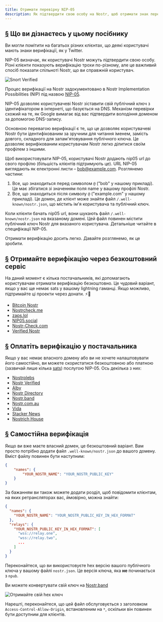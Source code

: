 ```yaml
---
title: Отримати перевірку NIP-05
description: Як підтвердити свою особу на Nostr, щоб отримати знак перевірки та в зручніший спосіб поділитися своїм обліковим записом.
---
```


## [§](#what-youll-learn) Що ви дізнаєтесь у цьому посібнику

Ви могли помітити на багатьох різних клієнтах, що деякі користувачі мають знаки верифікації, як у Twitter.

NIP-05 визначає, як користувачі Nostr можуть підтвердити свою особу. Різні клієнти показують верифікацію трохи по-різному, але це важливий спосіб показати спільноті Nostr, що ви справжній користувач.

![Snort Verified](/images/snort-verified.webp)

Процес верифікації на Nostr задокументовано в Nostr Implementation Possibilities (NIP) під назвою [NIP-05](https://github.com/nostr-protocol/nips/blob/master/05.md).

NIP-05 дозволяє користувачеві Nostr зіставити свій публічний ключ з ідентифікатором в інтернеті, що базується на DNS. Механізм перевірки схожий на те, як Google вимагає від вас підтвердити володіння доменом за допомогою DNS-запису.

Основною перевагою верифікації є те, що це дозволяє користувачеві Nostr бути ідентифікованим за зручним для читання іменем, замість довгого, складного для запам'ятовування публічного ключа. Це дозволяє верифікованим користувачам Nostr легко ділитися своїм профілем з іншими.

Щоб використовувати NIP-05, користувачі Nostr додають nip05 url до свого профілю (більшість клієнтів підтримують це). URL NIP-05 виглядають як електронні листи – bob@example.com. Розглянемо частини:

1. Все, що знаходиться перед символом `@` ("bob" у нашому прикладі). Це має збігатися зі значенням поля name у вашому профілі Nostr.
2. Все, що знаходиться після символу `@` ("example.com" у нашому прикладі). Це домен, де клієнт може знайти файл `/.well-known/nostr.json`, що містить ім'я користувача та публічний ключ.

Коли клієнти бачать nip05 url, вони шукають файл `/.well-known/nostr.json` на вказаному домені. Цей файл повинен містити публічний ключ Nostr для вказаного користувача. Детальніше читайте в специфікації NIP-05.

Отримати верифікацію досить легко. Давайте розглянемо, як це зробити.

## [§](#free-verification) Отримайте верифікацію через безкоштовний сервіс

На даний момент є кілька постачальників, які допомагають користувачам отримати верифікацію безкоштовно. Це чудовий варіант, якщо у вас ще немає sats у вашому lightning гаманці. Якщо можливо, підтримайте ці проекти через донати. ⚡🤙

-   [Bitcoin Nostr](https://bitcoinnostr.com/)
-   [Nostrcheck.me](https://nostrcheck.me)
-   [zaps.lol](https://zaps.lol/)
-   [NIP05.social](https://nip05.social)
-   [Nostr-Check.com](https://nostr-check.com/)
-   [Verified Nostr](https://verified-nostr.com/)

## [§](#paid-verification) Оплатіть верифікацію у постачальника

Якщо у вас немає власного домену або ви не хочете налаштовувати його самостійно, ви можете скористатися безкоштовною або платною (зазвичай лише кілька [sats](https://coinmarketcap.com/alexandria/glossary/satoshi-sats)) послугою NIP-05. Ось декілька з них:

-   [Nostrplebs](https://nostrplebs.com)
-   [Nostr Verified](https://nostrverified.com)
-   [Alby](https://getalby.com)
-   [Nostr Directory](https://nostr.directory)
-   [Nostr.band](https://nip05.nostr.band)
-   [Nostr.com.au](https://nostr.com.au)
-   [Vida](https://Vida.page)
-   [Stacker News](https://stacker.news)
-   [Nostrich House](https://nostrich.house)

## [§](#self-hosted) Самостійна верифікація

Якщо ви вже маєте власний домен, це безкоштовний варіант. Вам просто потрібно додати файл `.well-known/nostr.json` до вашого домену. Вміст файлу повинен бути наступним:

```json
{
    "names": {
        "YOUR_NOSTR_NAME": "YOUR_NOSTR_PUBLIC_KEY"
    }
}
```

За бажанням ви також можете додати розділ, щоб повідомити клієнтам, на яких ретрансляторах вас, ймовірно, можна знайти:

```json
{
  "names": {
    "YOUR_NOSTR_NAME": "YOUR_NOSTR_PUBLIC_KEY_IN_HEX_FORMAT"
  },
  "relays": {
    "YOUR_NOSTR_PUBLIC_KEY_IN_HEX_FORMAT": [
      "wss://relay.one",
      "wss://relay.two",
      ...
    ]
  }
}
```

Переконайтеся, що ви використовуєте hex версію вашого публічного ключа у вашому файлі `nostr.json`. Це версія ключа, яка **не** починається з `npub`.

Ви можете конвертувати свій ключ на [Nostr.band](https://nostr.band)

![Отримайте свій hex ключ](/images/get-hex-key.webp)

Нарешті, переконайтеся, що цей файл обслуговується з заголовком `Access-Control-Allow-Origin`, встановленим на `*`, оскільки він повинен бути доступним для клієнтів.